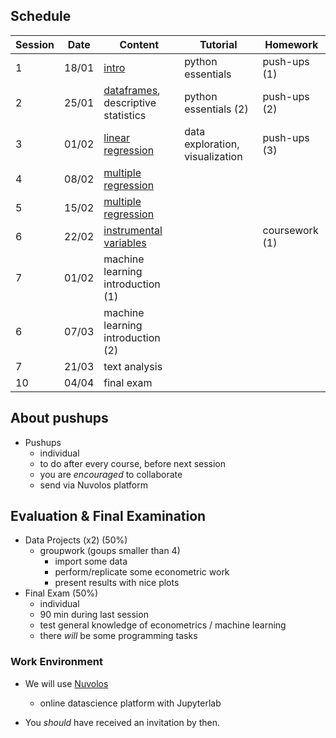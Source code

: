 ## Schedule

| Session | Date | Content | Tutorial | Homework |
| ------- | ---- | ------- | -------- | -------- |
| 1 | 18/01 | [intro](https://www.mosphere.fr/dbe) | python essentials | push-ups (1) |
| 2 | 25/01 | [dataframes](https://www.mosphere.fr/dbe/session_2), descriptive statistics | python essentials (2) | push-ups (2) |
| 3 | 01/02 | [linear regression](https://www.mosphere.fr/dbe/session_3) | data exploration, visualization | push-ups (3) |
| 4 | 08/02 | [multiple regression](https://www.mosphere.fr/dbe/session_4) |  |                                           |
| 5 | 15/02 | [multiple regression](https://www.mosphere.fr/dbe/session_4) |  |  |
| 6 | 22/02 | [instrumental variables](https://www.mosphere.fr/dbe/session_5) |  | coursework (1) |
| 7 | 01/02 | machine learning introduction (1) |  |  |
| 6 | 07/03 | machine learning introduction (2) |  |  |
| 7 | 21/03 | text analysis |  |  |
| 10 | 04/04 | final exam |  |

## About pushups

* Pushups
    * individual
    * to do after every course, before next session
    * you are *encouraged* to collaborate
    * send via Nuvolos platform

## Evaluation & Final Examination

* Data Projects (x2) (50%)
    * groupwork (goups smaller than 4)
        * import some data
        * perform/replicate some econometric work
        * present results with nice plots
* Final Exam (50%)
    * individual
    * 90 min during last session
    * test general knowledge of econometrics / machine learning
    * there *will* be some programming tasks

### Work Environment

- We will use [Nuvolos](https://nuvolos.cloud/)
  - online datascience platform with Jupyterlab

- You *should* have received an invitation by then.